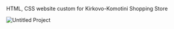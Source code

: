 HTML, CSS website custom for Kirkovo-Komotini Shopping Store

![Untitled Project](https://user-images.githubusercontent.com/115580585/209191728-60b6f8a3-b43f-4566-a251-4736e4b88d40.gif)
